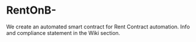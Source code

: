 # RentOnB-
We create an automated smart contract for Rent Contract automation.
Info and compliance statement in the Wiki section. 
